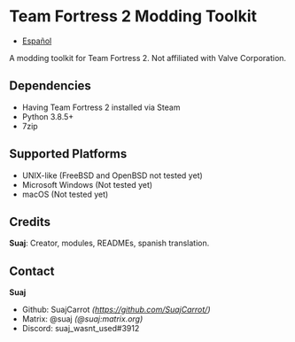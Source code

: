 # Team Fortress 2 Modding Toolkit

- [Español](./README.es.md)

A modding toolkit for Team Fortress 2. Not affiliated with Valve Corporation.

## Dependencies
- Having Team Fortress 2 installed via Steam
- Python 3.8.5+
- 7zip

## Supported Platforms
- UNIX-like (FreeBSD and OpenBSD not tested yet)
- Microsoft Windows (Not tested yet)
- macOS (Not tested yet)

## Credits
**Suaj**: Creator, modules, READMEs, spanish translation.

## Contact
**Suaj**
- Github: SuajCarrot *(https://github.com/SuajCarrot/)*
- Matrix: @suaj *(@suaj:matrix.org)*
- Discord: suaj\_wasnt\_used#3912
